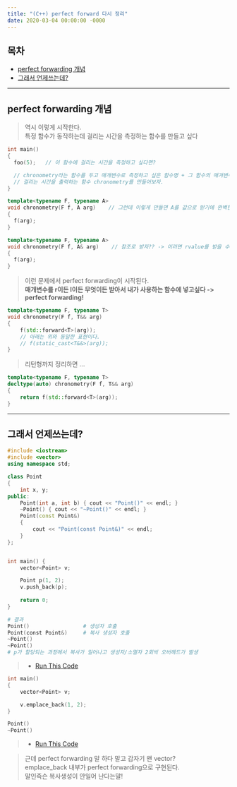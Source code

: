 ```yaml
---
title: "(C++) perfect forward 다시 정리"
date: 2020-03-04 00:00:00 -0000
---
```


## 목차

* [perfect forwarding 개념](https://8bitscoding.github.io/cpp-im-re-pf/#perfect-forwarding-개념)
* [그래서 언제쓰는데?](https://8bitscoding.github.io/cpp-im-re-pf/#그래서-언제쓰는데?)

---

## perfect forwarding 개념

> 역시 이렇게 시작한다.<br>
> 특정 함수가 동작하는데 걸리는 시간을 측정하는 함수를 만들고 싶다

```cpp
int main()
{
  foo(5);   // 이 함수에 걸리는 시간을 측정하고 싶다면?

  // chronometry라는 함수를 두고 매개변수로 측정하고 싶은 함수명 + 그 함수의 매겨변수를 넣으면
  // 걸리는 시간을 출력하는 함수 chronometry를 만들어보자.
}
```

```cpp
template<typename F, typename A>
void chronometry(F f, A arg)    // 그런데 이렇게 만들면 A를 값으로 받기에 완벽한 복사라 할 수 없다.
{
  f(arg);
}
```

```cpp
template<typename F, typename A>
void chronometry(F f, A& arg)    // 참조로 받자?? -> 이러면 rvalue를 받을 수 없다.
{
  f(arg);
}
```

> 이런 문제에서 perfect forwarding이 시작된다.<br>
> **매개변수를 r이든 l이든 무엇이든 받아서 내가 사용하는 함수에 넣고싶다 -> perfect forwarding!**

```cpp
template<typename F, typename T> 
void chronometry(F f, T&& arg)
{
    f(std::forward<T>(arg));
    // 아래는 위와 동일한 표현이다.
    // f(static_cast<T&&>(arg));
}
```

> 리턴형까지 정리하면 ...

```cpp
template<typename F, typename T>
decltype(auto) chronometry(F f, T&& arg)
{
    return f(std::forward<T>(arg));
}
```

---

## 그래서 언제쓰는데?

```cpp
#include <iostream>
#include <vector>
using namespace std;

class Point
{
    int x, y;
public:
    Point(int a, int b) { cout << "Point()" << endl; }
    ~Point() { cout << "~Point()" << endl; }
    Point(const Point&)
    {
        cout << "Point(const Point&)" << endl;
    }
};


int main() {
	vector<Point> v;

    Point p(1, 2);
    v.push_back(p);
    
	return 0;
}
```

```s
# 결과
Point()                 # 생성자 호출
Point(const Point&)     # 복사 생성자 호출
~Point()
~Point()
# p가 할당되는 과정에서 복사가 일어나고 생성자/소멸자 2회씩 오버헤드가 발생
```

> * [Run This Code](https://ideone.com/tYXp0c)

```cpp
int main()
{
    vector<Point> v;

    v.emplace_back(1, 2);
}
```

```s
Point()
~Point()
```

> * [Run This Code](https://ideone.com/CTGeVt)

> 근데 perfect forwarding 말 하다 말고 갑자기 왠 vector?<br>
> emplace_back 내부가 perfect forwarding으로 구현된다.<br>
> 말인즉슨 복사생성이 안일어 난다는말!

